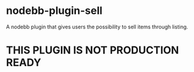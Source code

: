 # nodebb-plugin-sell
A nodebb plugin that gives users the possibility to sell items through listing.

# THIS PLUGIN IS NOT PRODUCTION READY

